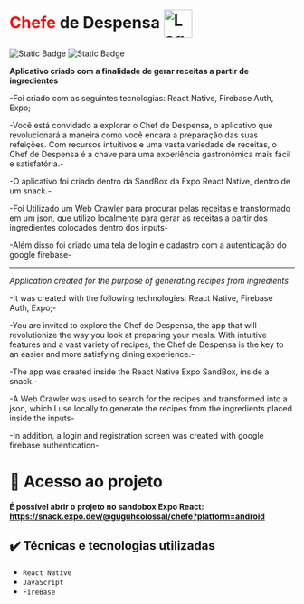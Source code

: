 
<h1>
  <span style="color: red;">Chefe</span> de Despensa
  <img src="https://snack-code-uploads.s3.us-west-1.amazonaws.com/~asset/100a3f3d6518e0ce8c08f25594574c33" alt="Logo" style="vertical-align: middle; height: 50px;">
</h1>

![Static Badge](https://img.shields.io/badge/STATUS%20-%20DESENVOLVIDO-red?style=flat-square)
![Static Badge](https://img.shields.io/badge/RELEASEAD%20DATE-%20JULY-red?style=flat-square)

**Aplicativo criado com a finalidade de gerar receitas a partir de ingredientes**

-Foi criado com as seguintes tecnologias: React Native, Firebase Auth, Expo;

-Você está convidado a explorar o Chef de Despensa, o aplicativo que revolucionará a maneira como você encara a preparação das suas refeições. Com recursos intuitivos e uma vasta variedade de receitas, o Chef de Despensa é a chave para uma experiência gastronômica mais fácil e satisfatória.-

-O aplicativo foi criado dentro da SandBox da Expo React Native, dentro de um snack.-

-Foi Utilizado um Web Crawler para procurar pelas receitas e transformado em um json, que utilizo localmente para gerar as receitas a partir dos ingredientes colocados dentro dos inputs-

-Além disso foi criado uma tela de login e cadastro com a autenticação do google firebase-

**************************************************************************************************************************************

*Application created for the purpose of generating recipes from ingredients*

-It was created with the following technologies: React Native, Firebase Auth, Expo;-

-You are invited to explore the Chef de Despensa, the app that will revolutionize the way you look at preparing your meals. With intuitive features and a vast variety of recipes, the Chef de Despensa is the key to an easier and more satisfying dining experience.-

-The app was created inside the React Native Expo SandBox, inside a snack.-

-A Web Crawler was used to search for the recipes and transformed into a json, which I use locally to generate the recipes from the ingredients placed inside the inputs-

-In addition, a login and registration screen was created with google firebase authentication-


# 📁 Acesso ao projeto
**É possível abrir o projeto no sandobox Expo React: https://snack.expo.dev/@guguhcolossal/chefe?platform=android**

## ✔️ Técnicas e tecnologias utilizadas

- ``React Native``
- ``JavaScript``
- ``FireBase``
